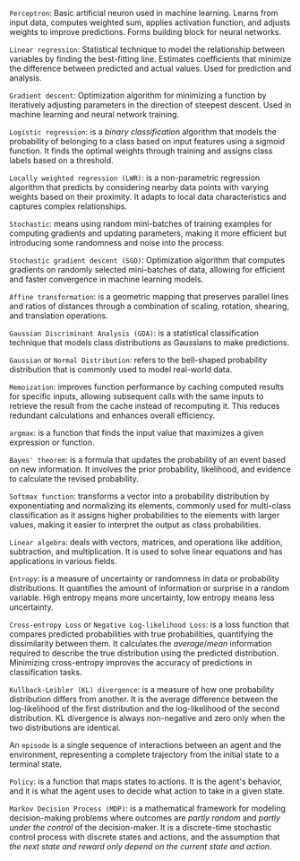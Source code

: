`Perceptron`: Basic artificial neuron used in machine learning. Learns from input data, computes weighted sum, applies activation function, and adjusts weights to improve predictions. Forms building block for neural networks.

`Linear regression`: Statistical technique to model the relationship between variables by finding the best-fitting line. Estimates coefficients that minimize the difference between predicted and actual values. Used for prediction and analysis.

`Gradient descent`: Optimization algorithm for minimizing a function by iteratively adjusting parameters in the direction of steepest descent. Used in machine learning and neural network training.

`Logistic regression`: is a _binary classification_ algorithm that models the probability of belonging to a class based on input features using a sigmoid function. It finds the optimal weights through training and assigns class labels based on a threshold.

`Locally weighted regression (LWR)`: is a non-parametric regression algorithm that predicts by considering nearby data points with varying weights based on their proximity. It adapts to local data characteristics and captures complex relationships.

`Stochastic`: means using random mini-batches of training examples for computing gradients and updating parameters, making it more efficient but introducing some randomness and noise into the process.

`Stochastic gradient descent (SGD)`: Optimization algorithm that computes gradients on randomly selected mini-batches of data, allowing for efficient and faster convergence in machine learning models.

`Affine transformation`: is a geometric mapping that preserves parallel lines and ratios of distances through a combination of scaling, rotation, shearing, and translation operations.

`Gaussian Discriminant Analysis (GDA)`: is a statistical classification technique that models class distributions as Gaussians to make predictions.

`Gaussian` or `Normal Distribution`: refers to the bell-shaped probability distribution that is commonly used to model real-world data.

`Memoization`: improves function performance by caching computed results for specific inputs, allowing subsequent calls with the same inputs to retrieve the result from the cache instead of recomputing it. This reduces redundant calculations and enhances overall efficiency.

`argmax`: is a function that finds the input value that maximizes a given expression or function.

`Bayes' theorem`: is a formula that updates the probability of an event based on new information. It involves the prior probability, likelihood, and evidence to calculate the revised probability.

`Softmax function`: transforms a vector into a probability distribution by exponentiating and normalizing its elements, commonly used for multi-class classification as it assigns higher probabilities to the elements with larger values, making it easier to interpret the output as class probabilities.

`Linear algebra`: deals with vectors, matrices, and operations like addition, subtraction, and multiplication. It is used to solve linear equations and has applications in various fields.

`Entropy`: is a measure of uncertainty or randomness in data or probability distributions. It quantifies the amount of information or surprise in a random variable. High entropy means more uncertainty, low entropy means less uncertainty.

`Cross-entropy Loss` or `Negative Log-likelihood Loss`: is a loss function that compares predicted probabilities with true probabilities, quantifying the dissimilarity between them. It calculates the _average_/_mean_ information required to describe the true distribution using the predicted distribution. Minimizing cross-entropy improves the accuracy of predictions in classification tasks.

`Kullback-Leibler (KL) divergence`: is a measure of how one probability distribution differs from another. It is the average difference between the log-likelihood of the first distribution and the log-likelihood of the second distribution. KL divergence is always non-negative and zero only when the two distributions are identical.

An `episode` is a single sequence of interactions between an agent and the environment, representing a complete trajectory from the initial state to a terminal state.

`Policy`: is a function that maps states to actions. It is the agent's behavior, and it is what the agent uses to decide what action to take in a given state.

`Markov Decision Process (MDP)`: is a mathematical framework for modeling decision-making problems where outcomes are _partly random_ and _partly under the control_ of the decision-maker. It is a discrete-time stochastic control process with discrete states and actions, and the assumption that _the next state and reward only depend on the current state and action_.
